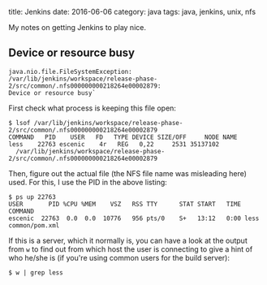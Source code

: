 title: Jenkins
date: 2016-06-06
category: java
tags: java, jenkins, unix, nfs

My notes on getting Jenkins to play nice.

## Device or resource busy
```
java.nio.file.FileSystemException:
/var/lib/jenkins/workspace/release-phase-2/src/common/.nfs000000000218264e00002879:
Device or resource busy`
```

First check what process is keeping this file open:
```
$ lsof /var/lib/jenkins/workspace/release-phase-2/src/common/.nfs000000000218264e00002879
COMMAND   PID    USER   FD   TYPE DEVICE SIZE/OFF     NODE NAME
less    22763 escenic    4r   REG   0,22     2531 35137102
  /var/lib/jenkins/workspace/release-phase-2/src/common/.nfs000000000218264e00002879
```

Then, figure out the actual file (the NFS file name was misleading
here) used. For this, I use the PID in the above listing:

```
$ ps up 22763
USER       PID %CPU %MEM    VSZ   RSS TTY      STAT START   TIME COMMAND
escenic  22763  0.0  0.0  10776   956 pts/0    S+   13:12   0:00 less common/pom.xml
```

If this is a server, which it normally is, you can have a look at the
output from `w` to find out from which host the user is connecting to
give a hint of who he/she is (if you're using common users for the
build server):

```
$ w | grep less
```
